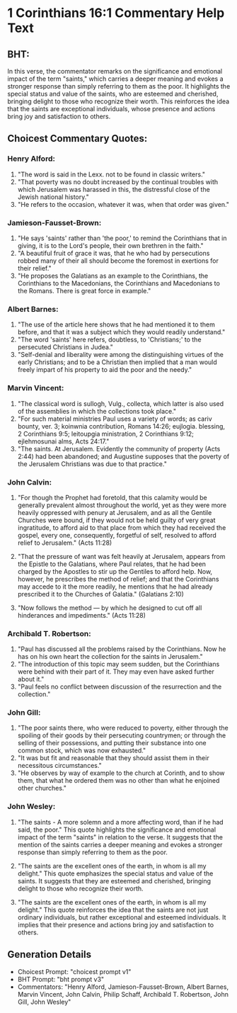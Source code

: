 # 1 Corinthians 16:1 Commentary Help Text

## BHT:
In this verse, the commentator remarks on the significance and emotional impact of the term "saints," which carries a deeper meaning and evokes a stronger response than simply referring to them as the poor. It highlights the special status and value of the saints, who are esteemed and cherished, bringing delight to those who recognize their worth. This reinforces the idea that the saints are exceptional individuals, whose presence and actions bring joy and satisfaction to others.

## Choicest Commentary Quotes:
### Henry Alford:
1. "The word is said in the Lexx. not to be found in classic writers."
2. "That poverty was no doubt increased by the continual troubles with which Jerusalem was harassed in this, the distressful close of the Jewish national history."
3. "He refers to the occasion, whatever it was, when that order was given."

### Jamieson-Fausset-Brown:
1. "He says 'saints' rather than 'the poor,' to remind the Corinthians that in giving, it is to the Lord's people, their own brethren in the faith."
2. "A beautiful fruit of grace it was, that he who had by persecutions robbed many of their all should become the foremost in exertions for their relief."
3. "He proposes the Galatians as an example to the Corinthians, the Corinthians to the Macedonians, the Corinthians and Macedonians to the Romans. There is great force in example."

### Albert Barnes:
1. "The use of the article here shows that he had mentioned it to them before, and that it was a subject which they would readily understand."
2. "The word 'saints' here refers, doubtless, to 'Christians;' to the persecuted Christians in Judea."
3. "Self-denial and liberality were among the distinguishing virtues of the early Christians; and to be a Christian then implied that a man would freely impart of his property to aid the poor and the needy."

### Marvin Vincent:
1. "The classical word is sullogh, Vulg., collecta, which latter is also used of the assemblies in which the collections took place."
2. "For such material ministries Paul uses a variety of words; as cariv bounty, ver. 3; koinwnia contribution, Romans 14:26; eujlogia. blessing, 2 Corinthians 9:5; leitoupgia ministration, 2 Corinthians 9:12; ejlehmosunai alms, Acts 24:17."
3. "The saints. At Jerusalem. Evidently the community of property (Acts 2:44) had been abandoned; and Augustine supposes that the poverty of the Jerusalem Christians was due to that practice."

### John Calvin:
1. "For though the Prophet had foretold, that this calamity would be generally prevalent almost throughout the world, yet as they were more heavily oppressed with penury at Jerusalem, and as all the Gentile Churches were bound, if they would not be held guilty of very great ingratitude, to afford aid to that place from which they had received the gospel, every one, consequently, forgetful of self, resolved to afford relief to Jerusalem." (Acts 11:28)

2. "That the pressure of want was felt heavily at Jerusalem, appears from the Epistle to the Galatians, where Paul relates, that he had been charged by the Apostles to stir up the Gentiles to afford help. Now, however, he prescribes the method of relief; and that the Corinthians may accede to it the more readily, he mentions that he had already prescribed it to the Churches of Galatia." (Galatians 2:10)

3. "Now follows the method — by which he designed to cut off all hinderances and impediments." (Acts 11:28)

### Archibald T. Robertson:
1. "Paul has discussed all the problems raised by the Corinthians. Now he has on his own heart the collection for the saints in Jerusalem."
2. "The introduction of this topic may seem sudden, but the Corinthians were behind with their part of it. They may even have asked further about it."
3. "Paul feels no conflict between discussion of the resurrection and the collection."

### John Gill:
1. "The poor saints there, who were reduced to poverty, either through the spoiling of their goods by their persecuting countrymen; or through the selling of their possessions, and putting their substance into one common stock, which was now exhausted."
2. "It was but fit and reasonable that they should assist them in their necessitous circumstances."
3. "He observes by way of example to the church at Corinth, and to show them, that what he ordered them was no other than what he enjoined other churches."

### John Wesley:
1. "The saints - A more solemn and a more affecting word, than if he had said, the poor." This quote highlights the significance and emotional impact of the term "saints" in relation to the verse. It suggests that the mention of the saints carries a deeper meaning and evokes a stronger response than simply referring to them as the poor.

2. "The saints are the excellent ones of the earth, in whom is all my delight." This quote emphasizes the special status and value of the saints. It suggests that they are esteemed and cherished, bringing delight to those who recognize their worth.

3. "The saints are the excellent ones of the earth, in whom is all my delight." This quote reinforces the idea that the saints are not just ordinary individuals, but rather exceptional and esteemed individuals. It implies that their presence and actions bring joy and satisfaction to others.


## Generation Details
- Choicest Prompt: "choicest prompt v1"
- BHT Prompt: "bht prompt v3"
- Commentators: "Henry Alford, Jamieson-Fausset-Brown, Albert Barnes, Marvin Vincent, John Calvin, Philip Schaff, Archibald T. Robertson, John Gill, John Wesley"
